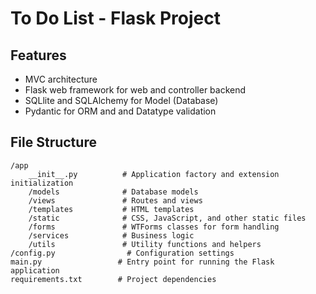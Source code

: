 # To Do List - Flask Project

## Features

- MVC architecture
- Flask web framework for web and controller backend
- SQLlite and SQLAlchemy for Model (Database)
- Pydantic for ORM and and Datatype validation

## File Structure

```text
/app
    __init__.py          # Application factory and extension initialization
    /models              # Database models
    /views               # Routes and views
    /templates           # HTML templates
    /static              # CSS, JavaScript, and other static files
    /forms               # WTForms classes for form handling
    /services            # Business logic
    /utils               # Utility functions and helpers
/config.py                # Configuration settings
main.py                 # Entry point for running the Flask application
requirements.txt        # Project dependencies
```
